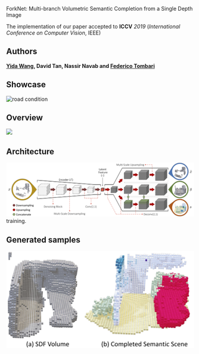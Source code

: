 ForkNet: Multi-branch Volumetric Semantic Completion from a Single Depth Image

The implementation of our paper accepted to **ICCV** *2019* (*International Conference on Computer Vision*, IEEE)

## Authors
**[Yida Wang](https://wangyida.github.io/#about), David Tan, Nassir Navab and [Federico Tombari](http://campar.in.tum.de/Main/FedericoTombari)**

## Showcase
 <img src="iccv/PrasentationICCV.gif" alt="road condition" frameborder="0" style="border:0" >
 
## Overview
![](iccv/teaser.png)

## Architecture
![](iccv/architecture.png)
training.

## Generated samples
![](iccv/learning_dataset.png)


